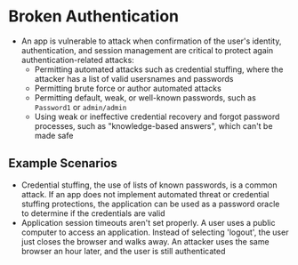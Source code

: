 # Broken Authentication

- An app is vulnerable to attack when confirmation of the user's identity, authentication, and session management are critical to protect again authentication-related attacks:
  - Permitting automated attacks such as credential stuffing, where the attacker has a list of valid usersnames and passwords
  - Permitting brute force or author automated attacks
  - Permitting default, weak, or well-known passwords, such as `Password1` or `admin/admin`
  - Using weak or ineffective credential recovery and forgot password processes, such as "knowledge-based answers", which can't be made safe

## Example Scenarios

- Credential stuffing, the use of lists of known passwords, is a common attack.  If an app does not implement automated threat or credential stuffing protections, the application can be used as a password oracle to determine if the credentials are valid
- Application session timeouts aren't set properly.  A user uses a public computer to access an application.  Instead of selecting 'logout', the user just closes the browser and walks away.  An attacker uses the same browser an hour later, and the user is still authenticated